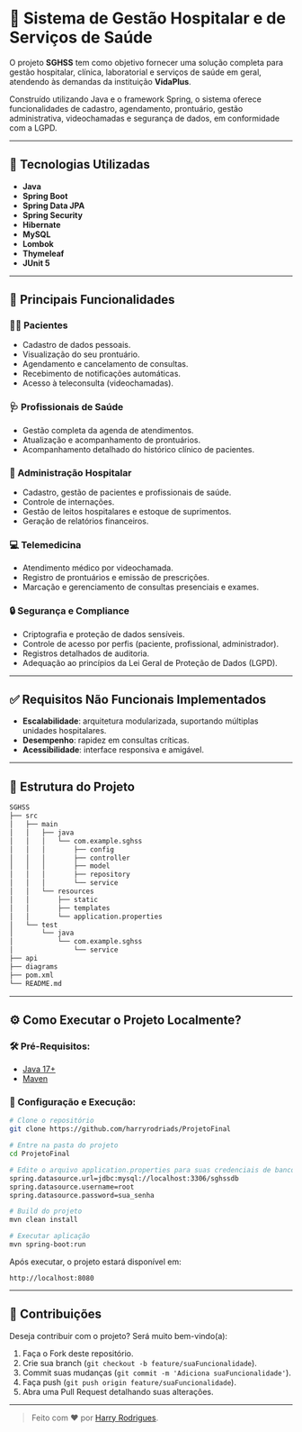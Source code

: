 # 🏥 Sistema de Gestão Hospitalar e de Serviços de Saúde

O projeto **SGHSS** tem como objetivo fornecer uma solução completa para gestão hospitalar, clínica, laboratorial e serviços de saúde em geral, atendendo às demandas da instituição **VidaPlus**.

Construído utilizando Java e o framework Spring, o sistema oferece funcionalidades de cadastro, agendamento, prontuário, gestão administrativa, videochamadas e segurança de dados, em conformidade com a LGPD.

---

## 🚀 Tecnologias Utilizadas

- **Java**
- **Spring Boot**
- **Spring Data JPA**
- **Spring Security**
- **Hibernate**
- **MySQL**
- **Lombok**
- **Thymeleaf**
- **JUnit 5**

---

## 📑 Principais Funcionalidades

### 👨‍⚕️ Pacientes
- Cadastro de dados pessoais.
- Visualização do seu prontuário.
- Agendamento e cancelamento de consultas.
- Recebimento de notificações automáticas.
- Acesso à teleconsulta (videochamadas).

### 🩺 Profissionais de Saúde
- Gestão completa da agenda de atendimentos.
- Atualização e acompanhamento de prontuários.
- Acompanhamento detalhado do histórico clínico de pacientes.

### 🏢 Administração Hospitalar
- Cadastro, gestão de pacientes e profissionais de saúde.
- Controle de internações.
- Gestão de leitos hospitalares e estoque de suprimentos.
- Geração de relatórios financeiros.

### 💻 Telemedicina
- Atendimento médico por videochamada.
- Registro de prontuários e emissão de prescrições.
- Marcação e gerenciamento de consultas presenciais e exames.

### 🔒 Segurança e Compliance
- Criptografia e proteção de dados sensíveis.
- Controle de acesso por perfis (paciente, profissional, administrador).
- Registros detalhados de auditoria.
- Adequação ao princípios da Lei Geral de Proteção de Dados (LGPD).

---

## ✅ Requisitos Não Funcionais Implementados
- **Escalabilidade**: arquitetura modularizada, suportando múltiplas unidades hospitalares.
- **Desempenho**: rapidez em consultas críticas.
- **Acessibilidade**: interface responsiva e amigável.

---

## 📂 Estrutura do Projeto

```bash
SGHSS
├── src
│   ├── main
│   │   ├── java
│   │   │   └── com.example.sghss
│   │   │       ├── config
│   │   │       ├── controller
│   │   │       ├── model
│   │   │       ├── repository
│   │   │       └── service
│   │   └── resources
│   │       ├── static
│   │       ├── templates
│   │       └── application.properties
│   └── test
│       └── java
│           └── com.example.sghss
│               └── service
├── api
├── diagrams
├── pom.xml
└── README.md
```

---

## ⚙️ Como Executar o Projeto Localmente?

### 🛠️ Pré-Requisitos:
- [Java 17+](https://www.oracle.com/java/technologies/downloads/)
- [Maven](https://maven.apache.org/)

### 🔧 Configuração e Execução:

```bash
# Clone o repositório
git clone https://github.com/harryrodriads/ProjetoFinal

# Entre na pasta do projeto
cd ProjetoFinal

# Edite o arquivo application.properties para suas credenciais de banco
spring.datasource.url=jdbc:mysql://localhost:3306/sghssdb
spring.datasource.username=root
spring.datasource.password=sua_senha

# Build do projeto
mvn clean install

# Executar aplicação
mvn spring-boot:run
```

Após executar, o projeto estará disponível em:

```
http://localhost:8080
```

---

## 🤝 Contribuições

Deseja contribuir com o projeto? Será muito bem-vindo(a):

1. Faça o Fork deste repositório.
2. Crie sua branch (`git checkout -b feature/suaFuncionalidade`).
3. Commit suas mudanças (`git commit -m 'Adiciona suaFuncionalidade'`).
4. Faça push (`git push origin feature/suaFuncionalidade`).
5. Abra uma Pull Request detalhando suas alterações.

---

> Feito com ❤️ por [Harry Rodrigues](https://github.com/harryrodriads).
